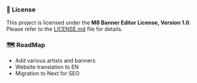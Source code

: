 ### 📃 License

This project is licensed under the **M8 Banner Editor License, Version 1.0**.\
Please refer to the [LICENSE.md](./LICENSE.md) file for details.

### 🗺️ RoadMap

- Add various artists and banners
- Website translation to EN
- Migration to Next for SEO
